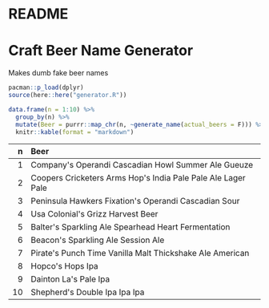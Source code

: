 README
================

Craft Beer Name Generator
=========================

Makes dumb fake beer names

``` r
pacman::p_load(dplyr)
source(here::here("generator.R"))

data.frame(n = 1:10) %>%
  group_by(n) %>%
  mutate(Beer = purrr::map_chr(n, ~generate_name(actual_beers = F))) %>% 
  knitr::kable(format = "markdown")
```

|    n| Beer                                                         |
|----:|:-------------------------------------------------------------|
|    1| Company's Operandi Cascadian Howl Summer Ale Gueuze          |
|    2| Coopers Cricketers Arms Hop's India Pale Pale Ale Lager Pale |
|    3| Peninsula Hawkers Fixation's Operandi Cascadian Sour         |
|    4| Usa Colonial's Grizz Harvest Beer                            |
|    5| Balter's Sparkling Ale Spearhead Heart Fermentation          |
|    6| Beacon's Sparkling Ale Session Ale                           |
|    7| Pirate's Punch Time Vanilla Malt Thickshake Ale American     |
|    8| Hopco's Hops Ipa                                             |
|    9| Dainton La's Pale Ipa                                        |
|   10| Shepherd's Double Ipa Ipa Ipa                                |
